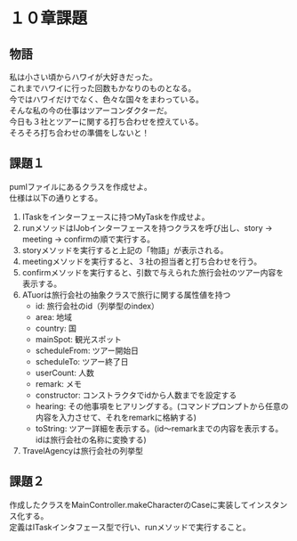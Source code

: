 # １０章課題
## 物語
私は小さい頃からハワイが大好きだった。  
これまでハワイに行った回数もかなりのものとなる。  
今ではハワイだけでなく、色々な国々をまわっている。  
そんな私の今の仕事はツアーコンダクターだ。  
今日も３社とツアーに関する打ち合わせを控えている。  
そろそろ打ち合わせの準備をしないと！  

## 課題１
pumlファイルにあるクラスを作成せよ。  
仕様は以下の通りとする。  
1. ITaskをインターフェースに持つMyTaskを作成せよ。
2. runメソッドはIJobインターフェースを持つクラスを呼び出し、story → meeting → confirmの順で実行する。
3. storyメソッドを実行すると上記の「物語」が表示される。
4. meetingメソッドを実行すると、３社の担当者と打ち合わせを行う。
5. confirmメソッドを実行すると、引数で与えられた旅行会社のツアー内容を表示する。
6. ATuorは旅行会社の抽象クラスで旅行に関する属性値を持つ
    * id: 旅行会社のid（列挙型のindex）
    * area: 地域
    * country: 国
    * mainSpot: 観光スポット
    * scheduleFrom: ツアー開始日
    * scheduleTo: ツアー終了日
    * userCount: 人数
    * remark: メモ
    * constructor: コンストラクタでidから人数までを設定する 
    * hearing: その他事項をヒアリングする。(コマンドプロンプトから任意の内容を入力させて、それをremarkに格納する)
    * toString: ツアー詳細を表示する。(id～remarkまでの内容を表示する。idは旅行会社の名称に変換する)
7. TravelAgencyは旅行会社の列挙型

## 課題２
作成したクラスをMainController.makeCharacterのCaseに実装してインスタンス化する。  
定義はITaskインタフェース型で行い、runメソッドで実行すること。  
